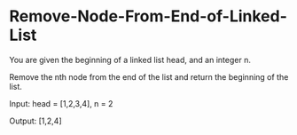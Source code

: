 # Remove-Node-From-End-of-Linked-List

You are given the beginning of a linked list head, and an integer n.

Remove the nth node from the end of the list and return the beginning of the list.

Input: head = [1,2,3,4], n = 2

Output: [1,2,4]
